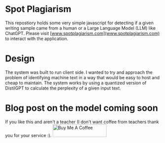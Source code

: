 # Spot Plagiarism

This repostiory holds some very simple javascript for detecting if a given writing sample came from a human or a Large Language Model (LLM) like ChatGPT.  Please visit [www.spotplagiarism.com](www.spotplagiarism.com) to interact with the application.

# Design
The system was built to run client side.  I wanted to try and approach the problem of identifying machine text in a way that would be easy to host and cheap to maintain.  The system works by using a quantized version of DistilGPT to calculate the perplexity of a given input text.


# Blog post on the model coming soon


If you like this and aren't a teacher (I don't want coffee from teachers thank you for your service :).
<a href="https://www.buymeacoffee.com/nbertagnolli" target="_blank"><img src="https://cdn.buymeacoffee.com/buttons/default-orange.png" alt="Buy Me A Coffee" height="41" width="174"></a>